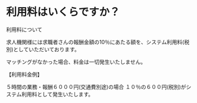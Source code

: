 # 利用料はいくらですか？
利用料について

求人機関様には求職者さんの報酬金額の10％にあたる額を、システム利用料(税別)としていただいております。

マッチングがなかった場合、料金は一切発生いたしません。

【利用料金例】

５時間の業務・報酬６０００円(交通費別途)の場合
１０％の６００円(税別)がシステム利用料として発生いたします。